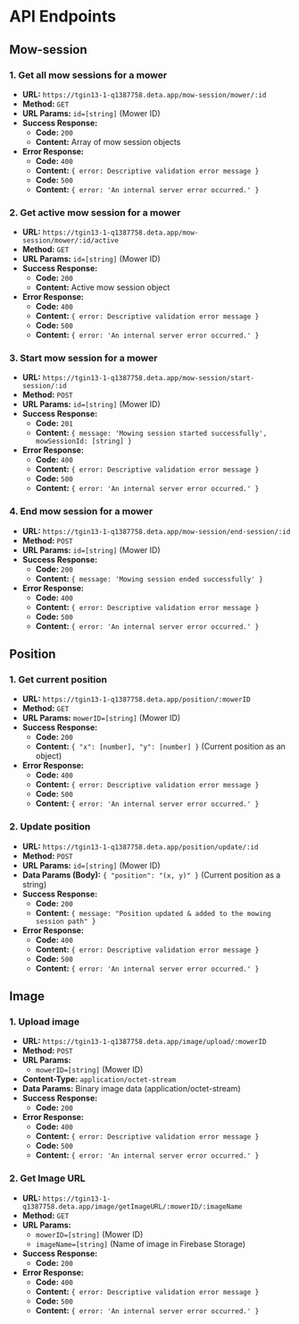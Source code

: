 # API Endpoints

## Mow-session

### 1. Get all mow sessions for a mower

- **URL:** `https://tgin13-1-q1387758.deta.app/mow-session/mower/:id`
- **Method:** `GET`
- **URL Params:** `id=[string]` (Mower ID)
- **Success Response:**
  - **Code:** `200`
  - **Content:** Array of mow session objects
- **Error Response:**
  - **Code:** `400`
  - **Content:** `{ error: Descriptive validation error message }`
  - **Code:** `500`
  - **Content:** `{ error: 'An internal server error occurred.' }`

### 2. Get active mow session for a mower

- **URL:** `https://tgin13-1-q1387758.deta.app/mow-session/mower/:id/active`
- **Method:** `GET`
- **URL Params:** `id=[string]` (Mower ID)
- **Success Response:**
  - **Code:** `200`
  - **Content:** Active mow session object
- **Error Response:**
  - **Code:** `400`
  - **Content:** `{ error: Descriptive validation error message }`
  - **Code:** `500`
  - **Content:** `{ error: 'An internal server error occurred.' }`

### 3. Start mow session for a mower

- **URL:** `https://tgin13-1-q1387758.deta.app/mow-session/start-session/:id`
- **Method:** `POST`
- **URL Params:** `id=[string]` (Mower ID)
- **Success Response:**
  - **Code:** `201`
  - **Content:** `{ message: 'Mowing session started successfully', mowSessionId: [string] }`
- **Error Response:**
  - **Code:** `400`
  - **Content:** `{ error: Descriptive validation error message }`
  - **Code:** `500`
  - **Content:** `{ error: 'An internal server error occurred.' }`

### 4. End mow session for a mower

- **URL:** `https://tgin13-1-q1387758.deta.app/mow-session/end-session/:id`
- **Method:** `POST`
- **URL Params:** `id=[string]` (Mower ID)
- **Success Response:**
  - **Code:** `200`
  - **Content:** `{ message: 'Mowing session ended successfully' }`
- **Error Response:**
  - **Code:** `400`
  - **Content:** `{ error: Descriptive validation error message }`
  - **Code:** `500`
  - **Content:** `{ error: 'An internal server error occurred.' }`

## Position

### 1. Get current position

- **URL:** `https://tgin13-1-q1387758.deta.app/position/:mowerID`
- **Method:** `GET`
- **URL Params:** `mowerID=[string]` (Mower ID)
- **Success Response:**
  - **Code:** `200`
  - **Content:** `{ "x": [number], "y": [number] }` (Current position as an object)
- **Error Response:**
  - **Code:** `400`
  - **Content:** `{ error: Descriptive validation error message }`
  - **Code:** `500`
  - **Content:** `{ error: 'An internal server error occurred.' }`

### 2. Update position

- **URL:** `https://tgin13-1-q1387758.deta.app/position/update/:id`
- **Method:** `POST`
- **URL Params:** `id=[string]` (Mower ID)
- **Data Params (Body):** `{ "position": "(x, y)" }` (Current position as a string)
- **Success Response:**
  - **Code:** `200`
  - **Content:** `{ message: "Position updated & added to the mowing session path" }`
- **Error Response:**
  - **Code:** `400`
  - **Content:** `{ error: Descriptive validation error message }`
  - **Code:** `500`
  - **Content:** `{ error: 'An internal server error occurred.' }`

## Image

### 1. Upload image

- **URL:** `https://tgin13-1-q1387758.deta.app/image/upload/:mowerID`
- **Method:** `POST`
- **URL Params:**
  - `mowerID=[string]` (Mower ID)
- **Content-Type:** `application/octet-stream`
- **Data Params:** Binary image data (application/octet-stream)
- **Success Response:**
  - **Code:** `200`
- **Error Response:**
  - **Code:** `400`
  - **Content:** `{ error: Descriptive validation error message }`
  - **Code:** `500`
  - **Content:** `{ error: 'An internal server error occurred.' }`

### 2. Get Image URL

- **URL:** `https://tgin13-1-q1387758.deta.app/image/getImageURL/:mowerID/:imageName`
- **Method:** `GET`
- **URL Params:**
  - `mowerID=[string]` (Mower ID)
  - `imageName=[string]` (Name of image in Firebase Storage)
- **Success Response:**
  - **Code:** `200`
- **Error Response:**
  - **Code:** `400`
  - **Content:** `{ error: Descriptive validation error message }`
  - **Code:** `500`
  - **Content:** `{ error: 'An internal server error occurred.' }`